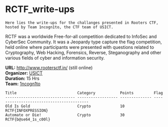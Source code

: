 # RCTF_write-ups
```Here lies the write-ups for the challanges presented in Rooters CTF, hosted by Team 1ncogn1to, the CTF team of USICT.```

RCTF was a worldwide Free-for-all competition dedicated to InfoSec and CyberSec Community. It was a Jeopardy type capture the flag competition, held online where participants were presented with questions related to Cryptography, Web Hacking, Forensics, Reverse, Steganography and other various fields of cyber and information security.

**URL:** http://www.rootersctf.in/ (still online)<br>
**Organizer:** <a href="http://www.ipu.ac.in/usict">USICT</a><br>
**Duration:** 15 Hrs<br>
**Team:** <a href="https://ctftime.org/team/51783">1ncogn1to</a><br>

```
Title                           Category           Points         Flag
------------------------------- ------------------ -------------- -----------------------------------------
Old Is Gold                     Crypto             10             RCTF{INFOXPRESSION}
Automate or Die!                Crypto             30             RCTF{b@se64_1s_c00l}
```
